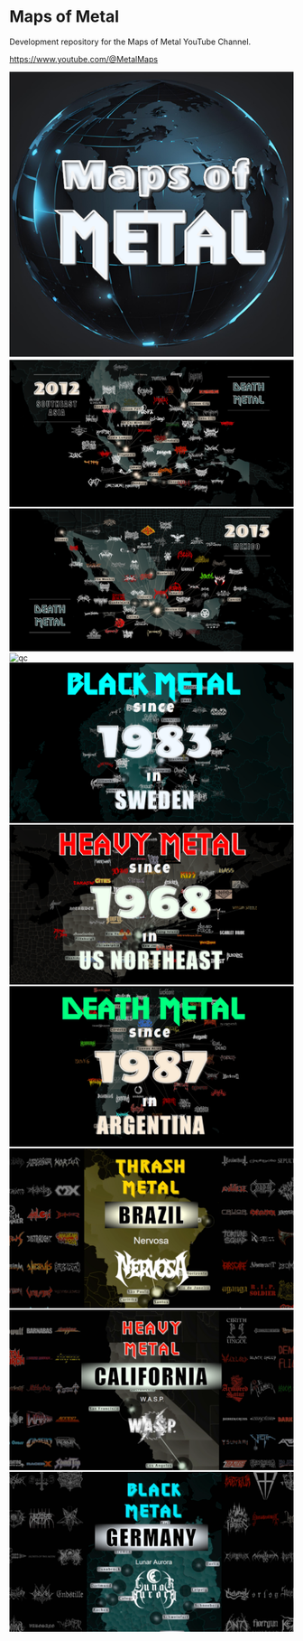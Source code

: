 # Maps of Metal

Development repository for the Maps of Metal YouTube Channel.  

https://www.youtube.com/@MetalMaps

<img src="img/new-logo-1.PNG" alt="qc" />  

<img src="img/1-screen-southeast-asia-death.PNG" alt="qc" />  

<img src="img/2-screen-mexico-death.PNG" alt="qc" />  

<img src="img/h3-screen-baltic-death.PNG" alt="qc" />  

<img src="img/sweden-black-thumb.PNG" alt="qc" />  

<img src="img/northeast-heavy-thumb.PNG" alt="qc" />  

<img src="img/argentina-death-thumb.PNG" alt="qc" />  

<img src="img/brazil-thrash-screen-thumb-crop.PNG" alt="qc" />  

<img src="img/california-heavy-screen-crop-3.PNG" alt="qc" />  

<img src="img/germany-black-screen-thumb-crop.PNG" alt="qc" />  
